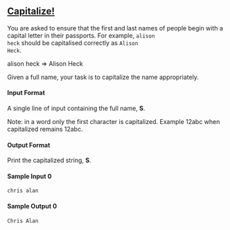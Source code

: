 ## **[Capitalize!](https://www.hackerrank.com/challenges/capitalize)** 

You are asked to ensure that the first and last names of people begin with a capital letter in their passports. 
For example, <code>alison heck</code> should be capitalised correctly as <code>Alison Heck</code>.

alison heck => Alison Heck

Given a full name, your task is to capitalize the name appropriately.

#### Input Format

A single line of input containing the full name, **S**.

Note: in a word only the first character is capitalized. Example 12abc when capitalized remains 12abc.

#### Output Format

Print the capitalized string, **S**.

#### Sample Input 0
`chris alan`

#### Sample Output 0  
`Chris Alan`